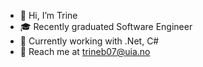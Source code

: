 - 👋 Hi, I’m Trine
- 🎓 Recently graduated Software Engineer
- 🌱 Currently working with .Net, C#
- 📧  Reach me at trineb07@uia.no

<!---
trinerb/trinerb is a ✨ special ✨ repository because its `README.md` (this file) appears on your GitHub profile.
You can click the Preview link to take a look at your changes.
--->
